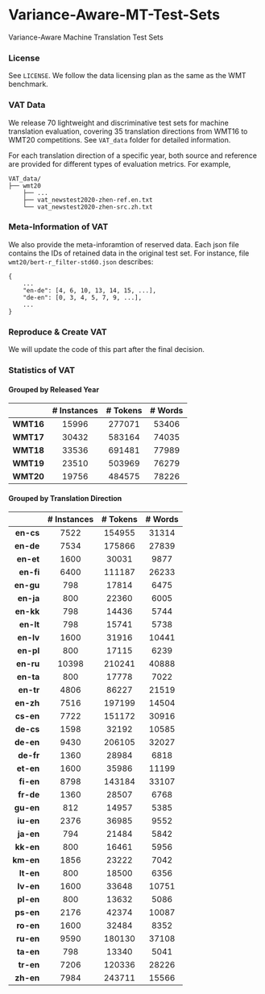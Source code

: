 # Variance-Aware-MT-Test-Sets
Variance-Aware Machine Translation Test Sets

### License
See `LICENSE`. We follow the data licensing plan as the same as the WMT benchmark. 

### VAT Data
We release 70 lightweight and discriminative test sets for machine translation evaluation, covering 35 translation directions from WMT16 to WMT20 competitions.  See `VAT_data` folder for detailed information.

For each translation direction of a specific year, both source and reference are provided for different types of evaluation metrics.  For example,

```
VAT_data/
├── wmt20
    ├── ...
    ├── vat_newstest2020-zhen-ref.en.txt
    └── vat_newstest2020-zhen-src.zh.txt
```

### Meta-Information of VAT
We also provide the meta-inforamtion of reserved data. Each json file contains the IDs of retained data in the original test set. For instance,  file  `wmt20/bert-r_filter-std60.json` describes:

```
{
	...
	"en-de": [4, 6, 10, 13, 14, 15, ...],
	"de-en": [0, 3, 4, 5, 7, 9, ...],
	...
}
```

### Reproduce & Create VAT
We will update the code of this part after the final decision.

### Statistics of VAT
#### Grouped by Released Year

|           | **# Instances** | **# Tokens** | **# Words** |
| --------: | :-------------: | :----------: | :---------: |
| **WMT16** |      15996      |    277071    |    53406    |
| **WMT17** |      30432      |    583164    |    74035    |
| **WMT18** |      33536      |    691481    |    77989    |
| **WMT19** |      23510      |    503969    |    76279    |
| **WMT20** |      19756      |    484575    |    78226    |



#### Grouped by Translation Direction

|           | **#  Instances** | **# Tokens** | **# Words** |
| --------: | :--------------: | :----------: | :---------: |
| **en-cs** |       7522       |    154955    |    31314    |
| **en-de** |       7534       |    175866    |    27839    |
| **en-et** |       1600       |    30031     |    9877     |
| **en-fi** |       6400       |    111187    |    26233    |
| **en-gu** |       798        |    17814     |    6475     |
| **en-ja** |       800        |    22360     |    6005     |
| **en-kk** |       798        |    14436     |    5744     |
| **en-lt** |       798        |    15741     |    5738     |
| **en-lv** |       1600       |    31916     |    10441    |
| **en-pl** |       800        |    17115     |    6239     |
| **en-ru** |      10398       |    210241    |    40888    |
| **en-ta** |       800        |    17778     |    7022     |
| **en-tr** |       4806       |    86227     |    21519    |
| **en-zh** |       7516       |    197199    |    14504    |
| **cs-en** |       7722       |    151172    |    30916    |
| **de-cs** |       1598       |    32192     |    10585    |
| **de-en** |       9430       |    206105    |    32027    |
| **de-fr** |       1360       |    28984     |    6818     |
| **et-en** |       1600       |    35986     |    11199    |
| **fi-en** |       8798       |    143184    |    33107    |
| **fr-de** |       1360       |    28507     |    6768     |
| **gu-en** |       812        |    14957     |    5385     |
| **iu-en** |       2376       |    36985     |    9552     |
| **ja-en** |       794        |    21484     |    5842     |
| **kk-en** |       800        |    16461     |    5956     |
| **km-en** |       1856       |    23222     |    7042     |
| **lt-en** |       800        |    18500     |    6356     |
| **lv-en** |       1600       |    33648     |    10751    |
| **pl-en** |       800        |    13632     |    5086     |
| **ps-en** |       2176       |    42374     |    10087    |
| **ro-en** |       1600       |    32484     |    8352     |
| **ru-en** |       9590       |    180130    |    37108    |
| **ta-en** |       798        |    13340     |    5041     |
| **tr-en** |       7206       |    120336    |    28226    |
| **zh-en** |       7984       |    243711    |    15566    |
